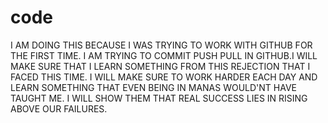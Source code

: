 # code
I AM DOING THIS BECAUSE I WAS TRYING TO WORK WITH GITHUB FOR THE FIRST TIME. I AM TRYING TO COMMIT PUSH PULL IN GITHUB.I WILL MAKE SURE THAT I LEARN SOMETHING FROM THIS REJECTION THAT I FACED THIS TIME. I WILL MAKE SURE TO WORK HARDER EACH DAY AND LEARN SOMETHING THAT EVEN BEING IN MANAS WOULD'NT HAVE TAUGHT ME. I WILL SHOW THEM THAT REAL SUCCESS LIES IN RISING ABOVE OUR FAILURES.
